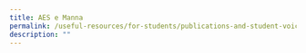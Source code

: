 ```yaml
---
title: AES e Manna
permalink: /useful-resources/for-students/publications-and-student-voices/aes-e-manna/
description: ""
---
```

